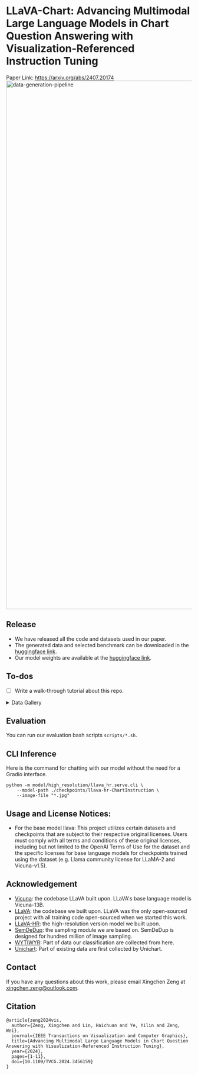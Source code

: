 # LLaVA-Chart: Advancing Multimodal Large Language Models in Chart Question Answering with Visualization-Referenced Instruction Tuning
Paper Link: https://arxiv.org/abs/2407.20174
<img width="1429" alt="data-generation-pipeline" src="https://github.com/user-attachments/assets/b59bab9f-26ad-49f2-9197-2ab75d65af79">
## Release
* We have released all the code and datasets used in our paper.
* The generated data and selected benchmark can be downloaded in the [huggingface link](https://huggingface.co/datasets/lewy666/ChartInstructionData).
* Our model weights are available at the [huggingface link](https://huggingface.co/lewy666/llava-hr-ChartInstruction/tree/main).
## To-dos
- [ ] Write a walk-through tutorial about this repo.

<details>
  <summary>Data Gallery</summary>
<img width="865" alt="chart-gallery-1" src="https://github.com/user-attachments/assets/b1f3a60c-6fcd-4b4d-9cf6-fa950997901f">
<img width="856" alt="chart-gallery-2" src="https://github.com/user-attachments/assets/f5fa541d-9741-412c-bdfb-2bc1a7a34555">

</details>

## Evaluation
You can run our evaluation bash scripts `scripts/*.sh`.


## CLI Inference
Here is the command for chatting with our model without the need for a Gradio interface.
```
python -m model/high_resolution/llava_hr.serve.cli \
    --model-path ./checkpoints/llava-hr-ChartInstruction \
    --image-file "*.jpg" 
```
## Usage and License Notices: 
* For the base model llava: This project utilizes certain datasets and checkpoints that are subject to their respective original licenses. Users must comply with all terms and conditions of these original licenses, including but not limited to the OpenAI Terms of Use for the dataset and the specific licenses for base language models for checkpoints trained using the dataset (e.g. Llama community license for LLaMA-2 and Vicuna-v1.5). 

## Acknowledgement
- [Vicuna](https://github.com/lm-sys/FastChat): the codebase LLaVA built upon. LLaVA's base language model is Vicuna-13B.
- [LLaVA](https://github.com/haotian-liu/LLaVA): the codebase we built upon. LLaVA was the only open-sourced project with all training code open-sourced when we started this work.
- [LLaVA-HR](https://github.com/luogen1996/LLaVA-HR): the high-resolution version model we built upon. 
- [SemDeDup](https://github.com/facebookresearch/SemDeDup): the sampling module we are based on. SemDeDup is designed for hundred million of image sampling.
- [WYTIWYR](https://github.com/SerendipitysX/WYTIWYR): Part of data our classification are collected from here.
- [Unichart](https://github.com/vis-nlp/UniChart): Part of existing data are first collected by Unichart.

## Contact
If you have any questions about this work, please email Xingchen Zeng at xingchen.zeng@outlook.com.

## Citation
```
@article{zeng2024vis,
  author={Zeng, Xingchen and Lin, Haichuan and Ye, Yilin and Zeng, Wei},
  journal={IEEE Transactions on Visualization and Computer Graphics}, 
  title={Advancing Multimodal Large Language Models in Chart Question Answering with Visualization-Referenced Instruction Tuning}, 
  year={2024},
  pages={1-11},
  doi={10.1109/TVCG.2024.3456159}
}
```


